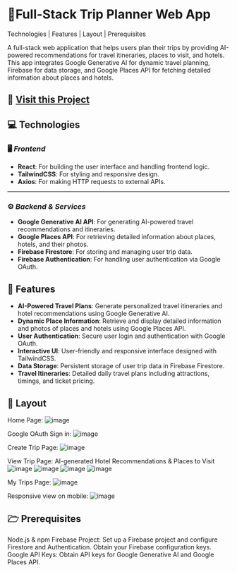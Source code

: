 # 📱Full-Stack Trip Planner Web App
Technologies | Features | Layout | Prerequisites

A full-stack web application that helps users plan their trips by providing AI-powered recommendations for travel itineraries, places to visit, and hotels. This app integrates Google Generative AI for dynamic travel planning, Firebase for data storage, and Google Places API for fetching detailed information about places and hotels.

## 📱 [Visit this Project](https://ai-trip-planner-barika.vercel.app/)

## 💻 Technologies

### 🖥️ *Frontend*

- **React**: For building the user interface and handling frontend logic.  
- **TailwindCSS**: For styling and responsive design.  
- **Axios**: For making HTTP requests to external APIs.  

---

### ⚙️ *Backend & Services*

- **Google Generative AI API**: For generating AI-powered travel recommendations and itineraries.  
- **Google Places API**: For retrieving detailed information about places, hotels, and their photos.  
- **Firebase Firestore**: For storing and managing user trip data.  
- **Firebase Authentication**: For handling user authentication via Google OAuth.  

## 🚀 Features

- **AI-Powered Travel Plans**: Generate personalized travel itineraries and hotel recommendations using Google Generative AI.
- **Dynamic Place Information**: Retrieve and display detailed information and photos of places and hotels using Google Places API.
- **User Authentication**: Secure user login and authentication with Google OAuth.
- **Interactive UI**: User-friendly and responsive interface designed with TailwindCSS.
- **Data Storage**: Persistent storage of user trip data in Firebase Firestore.
- **Travel Itineraries**: Detailed daily travel plans including attractions, timings, and ticket pricing.



## 🎨 Layout
Home Page: 
![image](https://github.com/user-attachments/assets/b57ae7a9-f442-48c9-805d-0da444e52ad7)


Google OAuth Sign in: 
![image](https://github.com/user-attachments/assets/fe61ef98-f1b4-46b9-8149-cb36942b6e83)


Create Trip Page: 
![image](https://github.com/user-attachments/assets/1e467a5e-2539-4122-9680-18be3c6f54a5)


View Trip Page: AI-generated Hotel Recommendations & Places to Visit 
![image](https://github.com/user-attachments/assets/5800f648-f19b-4690-96a9-bdccd78e2453)
![image](https://github.com/user-attachments/assets/2fe11ba3-0f95-4c90-a08c-c4a38f60aa81)
![image](https://github.com/user-attachments/assets/cd4d8910-327e-4045-9068-2b506ae78e1d)
![image](https://github.com/user-attachments/assets/b555e211-9708-4166-9945-18dec638babd)


My Trips Page: 
![image](https://github.com/user-attachments/assets/99038eff-b749-4b13-a2fa-cc36f2ff5d9e)

Responsive view on mobile:
![image](https://github.com/user-attachments/assets/e30631d1-aa9f-4fa9-9e62-82fee601dc25)


## 🗁 Prerequisites
Node.js & npm
Firebase Project: Set up a Firebase project and configure Firestore and Authentication. Obtain your Firebase configuration keys.
Google API Keys: Obtain API keys for Google Generative AI and Google Places API.
